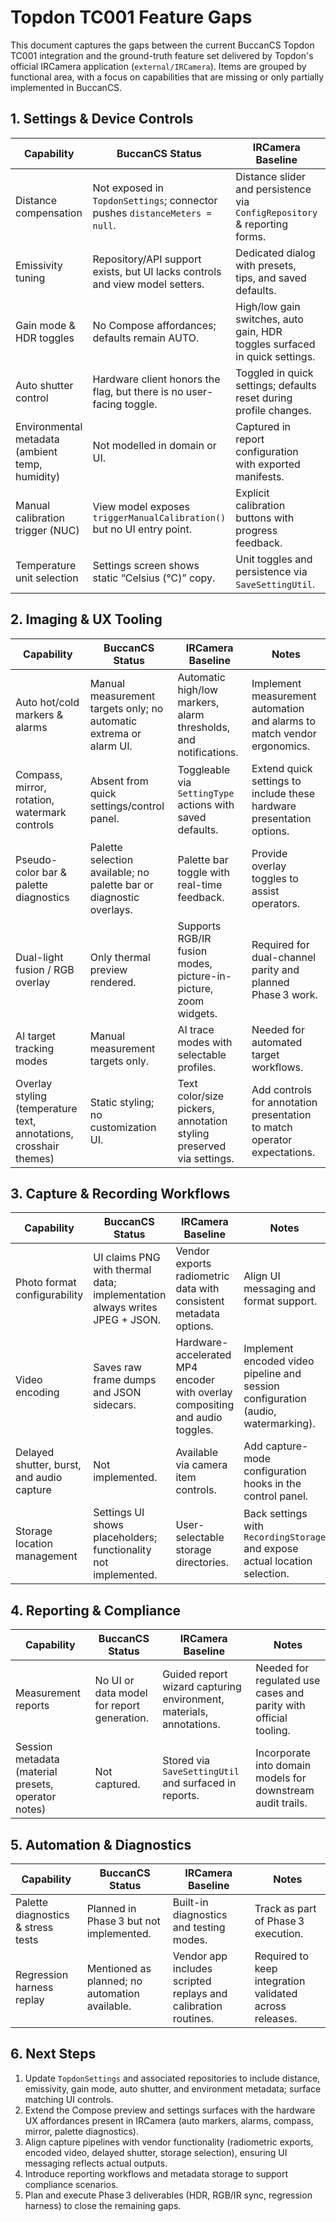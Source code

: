 # Topdon TC001 Feature Gaps

This document captures the gaps between the current BuccanCS Topdon TC001
integration and the ground-truth feature set delivered by Topdon's official
IRCamera application (`external/IRCamera`). Items are grouped by functional
area, with a focus on capabilities that are missing or only partially
implemented in BuccanCS.

## 1. Settings & Device Controls

| Capability | BuccanCS Status | IRCamera Baseline | Notes |
|------------|-----------------|-------------------|-------|
| Distance compensation | Not exposed in `TopdonSettings`; connector pushes `distanceMeters = null`. | Distance slider and persistence via `ConfigRepository` & reporting forms. | Align storage schema and UI so hardware receives calibrated distance values. |
| Emissivity tuning | Repository/API support exists, but UI lacks controls and view model setters. | Dedicated dialog with presets, tips, and saved defaults. | Expose emissivity controls and plumb through to `TopdonThermalConnector.applyHardwareSettings`. |
| Gain mode & HDR toggles | No Compose affordances; defaults remain AUTO. | High/low gain switches, auto gain, HDR toggles surfaced in quick settings. | Wire `TopdonSettingsRepository.setGainMode` and dynamic-range selectors into the UI. |
| Auto shutter control | Hardware client honors the flag, but there is no user-facing toggle. | Toggled in quick settings; defaults reset during profile changes. | Add toggle alongside preview controls. |
| Environmental metadata (ambient temp, humidity) | Not modelled in domain or UI. | Captured in report configuration with exported manifests. | Required for compliant measurement reports. |
| Manual calibration trigger (NUC) | View model exposes `triggerManualCalibration()` but no UI entry point. | Explicit calibration buttons with progress feedback. | Surface calibration controls and status so operators can force a shutter cycle. |
| Temperature unit selection | Settings screen shows static “Celsius (°C)” copy. | Unit toggles and persistence via `SaveSettingUtil`. | Extend settings repository and UI to support Fahrenheit/other targets. |

## 2. Imaging & UX Tooling

| Capability | BuccanCS Status | IRCamera Baseline | Notes |
|------------|-----------------|-------------------|-------|
| Auto hot/cold markers & alarms | Manual measurement targets only; no automatic extrema or alarm UI. | Automatic high/low markers, alarm thresholds, and notifications. | Implement measurement automation and alarms to match vendor ergonomics. |
| Compass, mirror, rotation, watermark controls | Absent from quick settings/control panel. | Toggleable via `SettingType` actions with saved defaults. | Extend quick settings to include these hardware presentation options. |
| Pseudo-color bar & palette diagnostics | Palette selection available; no palette bar or diagnostic overlays. | Palette bar toggle with real-time feedback. | Provide overlay toggles to assist operators. |
| Dual-light fusion / RGB overlay | Only thermal preview rendered. | Supports RGB/IR fusion modes, picture-in-picture, zoom widgets. | Required for dual-channel parity and planned Phase 3 work. |
| AI target tracking modes | Manual measurement targets only. | AI trace modes with selectable profiles. | Needed for automated target workflows. |
| Overlay styling (temperature text, annotations, crosshair themes) | Static styling; no customization UI. | Text color/size pickers, annotation styling preserved via settings. | Add controls for annotation presentation to match operator expectations. |

## 3. Capture & Recording Workflows

| Capability | BuccanCS Status | IRCamera Baseline | Notes |
|------------|-----------------|-------------------|-------|
| Photo format configurability | UI claims PNG with thermal data; implementation always writes JPEG + JSON. | Vendor exports radiometric data with consistent metadata options. | Align UI messaging and format support. |
| Video encoding | Saves raw frame dumps and JSON sidecars. | Hardware-accelerated MP4 encoder with overlay compositing and audio toggles. | Implement encoded video pipeline and session configuration (audio, watermarking). |
| Delayed shutter, burst, and audio capture | Not implemented. | Available via camera item controls. | Add capture-mode configuration hooks in the control panel. |
| Storage location management | Settings UI shows placeholders; functionality not implemented. | User-selectable storage directories. | Back settings with `RecordingStorage` and expose actual location selection. |

## 4. Reporting & Compliance

| Capability | BuccanCS Status | IRCamera Baseline | Notes |
|------------|-----------------|-------------------|-------|
| Measurement reports | No UI or data model for report generation. | Guided report wizard capturing environment, materials, annotations. | Needed for regulated use cases and parity with official tooling. |
| Session metadata (material presets, operator notes) | Not captured. | Stored via `SaveSettingUtil` and surfaced in reports. | Incorporate into domain models for downstream audit trails. |

## 5. Automation & Diagnostics

| Capability | BuccanCS Status | IRCamera Baseline | Notes |
|------------|-----------------|-------------------|-------|
| Palette diagnostics & stress tests | Planned in Phase 3 but not implemented. | Built-in diagnostics and testing modes. | Track as part of Phase 3 execution. |
| Regression harness replay | Mentioned as planned; no automation available. | Vendor app includes scripted replays and calibration routines. | Required to keep integration validated across releases. |

## 6. Next Steps

1. Update `TopdonSettings` and associated repositories to include distance,
   emissivity, gain mode, auto shutter, and environment metadata; surface
   matching UI controls.
2. Extend the Compose preview and settings surfaces with the hardware UX
   affordances present in IRCamera (auto markers, alarms, compass, mirror,
   palette diagnostics).
3. Align capture pipelines with vendor functionality (radiometric exports,
   encoded video, delayed shutter, storage selection), ensuring UI messaging
   reflects actual outputs.
4. Introduce reporting workflows and metadata storage to support compliance
   scenarios.
5. Plan and execute Phase 3 deliverables (HDR, RGB/IR sync, regression harness)
   to close the remaining gaps.

